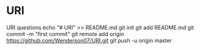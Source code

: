 # URI
URI questions 
echo "# URI" >> README.md
git init
git add README.md
git commit -m "first commit"
git remote add origin https://github.com/Wenderson07/URI.git
git push -u origin master
